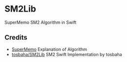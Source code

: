 # SM2Lib

SuperMemo SM2 Algorithm in Swift

## Credits
- [SuperMemo](https://www.supermemo.com/english/ol/sm2.htm) Explanation of Algorithm
- [tosbaha/SM2Lib]( https://github.com/tosbaha/SMLib) SM2 Swift Implementation by tosbaha

